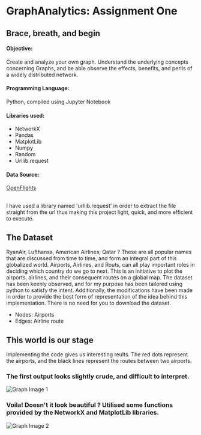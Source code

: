 # GraphAnalytics: Assignment One

## Brace, breath, and begin

#### Objective:
Create and analyze your own graph. Understand the underlying concepts concerning Graphs, and be able observe the effects, benefits, and perils of a widely distributed network. 

#### Programming Language:
Python, compiled using Jupyter Notebook

#### Libraries used:
* NetworkX
* Pandas
* MatplotLib
* Numpy
* Random
* Urllib.request

#### Data Source:
[OpenFlights](https://openflights.org/data.html "OpenFlights")

<br>I have used a library named 'urllib.request' in order to extract the file straight from the url thus making this project light, quick, and more efficient to execute.

## The Dataset

RyanAir, Lufthansa, American Airlines, Qatar ?
These are all popular names that are discussed from time to time, and form an integral part of this globalized world.
Airports, Airlines, and Routs, can all play important roles in deciding which country do we go to next. This is an initiative to plot the airports, airlines, and their consequent routes on a global map. The dataset has been keenly observed, and for my purpose has been tailored using python to satisfy the intent. Additionally, the modifications have been made in order to provide the best form of representation of the idea behind this implementation.
There is no need for you to download the dataset.

* Nodes: Airports
* Edges: Airline route

## This world is our stage

Implementing the code gives us interesting reults.
The red dots represent the airports, and the black lines represent the routes between two airports.

### The first output looks slightly crude, and difficult to interpret. 
![Graph Image 1](https://lh3.googleusercontent.com/ehUEDBoa_RMTAhjD0PX2Y0YTVlaI8l3gfQ5mpcmTsXaX-j5jUBm5slvLm-Dw_ZCs1symDdJdevr4DqRnAqJSiuRizYHklV-5z4nFc2LSxnIcsQbieoq9dQi9mtZerB0f-_kODxj2vRvIfD88OHC44UIai5Avbr2ISq8-g77rTEvvYJjQjYL19pd7oC4RiOyGr8ofIGpvi6-yZR8jH-ZTyPOxoBFlq0tD7poITlpI5MTvSBc6EpxWYmLsXhRW1wOtcaH-iPvTLRPcLNXfHsZz7QqYwuFBFACsGVmjW99_S3cnsnxovwdYy_e5I9QyUel0RHaPMpSQnpbjwSYZOedj0XkcwmaY3bcT3w9OymvidGS6Y_bqgbCLsQWODF_cGZxSOucX1NcKkX_PWVoa_Cr88DPoBJ3SfkBpSc_AN6AVi0yg6r7N0vgc7QdJpTCeg5itt-RxapZj7i9diA7Mv-Q5bvuafDtWw-_FJ5rpA-uoaKMN46EzmWYK35H1IPG1ooK6oU2gTbmspe3vlrLwB6glTlbqpFugprLhi8ZA4QJuIZmf3l6cmUROxVpFXyZS51eikY-l8F1S8M-_xYFFi5RtuvkeXb-25Kwtz6hrjJpSzganFDqiCjz4VTRndW2uTRyVx3m_PxxcfQOl2jW17fRJpwFYIiP3uA=w474-h319-no)
### Voila! Doesn't it look beautiful ? Utilised some functions provided by the NetworkX and MatplotLib libraries.
![Graph Image 2](https://lh3.googleusercontent.com/yetZpBwSkLUL-3JBp0Erah79lez6dbOZqi5xrftzP0SV-QECl18t1NtLlMG5P1EVAnZ6PXw-YE_Sh2EoHvb9xQN-t3-1c2YLHv-MOOMbrGEx5uSlIHHXKappFjtUrqx-ZuQmpUXfls-DcIsiI4EziU6tuogM-zL6wAxVcjl9HDo343u7kQCP_v7Xhga0FEAw5_U97-DjRepvVQK6k0U7PZp_MNVUZyabMd2fCtbLu1YFCRMC_yZ46uSzGII5wLI0u8L0VynygF9jIVN3skzREqqLh6ngcmwf_XX0Wzd82sp-P6o4gRuoBbyaC0SA2OxUan7421EDIAZSao9xTJNsqOfcY_gwhyYMHqpJkMbWlNVXjwxcxSL8iiq11ZrKAY3BCQXqWdRUQaUzVWcagM1LRqTWQU6tEY0Gmnjl4Mp36ajcE2_3AFz2WPWQ1Z8UUzB6FLlyUVRCnOoPCjy9nTkOHK4HAp0sOjvJI2GZG1hlg1dwC3_VhbBX7Pqk0NycH730aodNqAoTrMbr2yzxhPENkDVnCtCO3sCMhagM8openhTP9anjwhBf6eFDvDQZ668sz1ooWWQh2HbUSXXNm0YG6RTK7NraZv814jNGtJcwyFaMac8It7QN_5VXHI5KQozWlBnDk8OjLOsRQn5pfEKaxBdSU2hS-w=w1018-h745-no)
